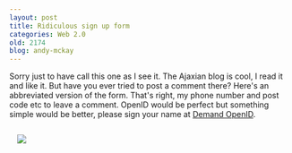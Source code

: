 ```yaml
---
layout: post
title: Ridiculous sign up form
categories: Web 2.0
old: 2174
blog: andy-mckay
---
```

<p>Sorry just to have call this one as I see it. The Ajaxian blog is cool, I read it and like it. But have you ever tried to post a comment there? Here's an abbreviated version of the form. That's right, my phone number and post code etc to leave a comment. OpenID would be perfect but something simple would be better, please sign your name at <a href="http://demand.openid.net/site/ajaxian.com">Demand OpenID</a>.</p>
<img src="http://www.agmweb.ca/files/ajaxian.png" style="padding: 1em" />

